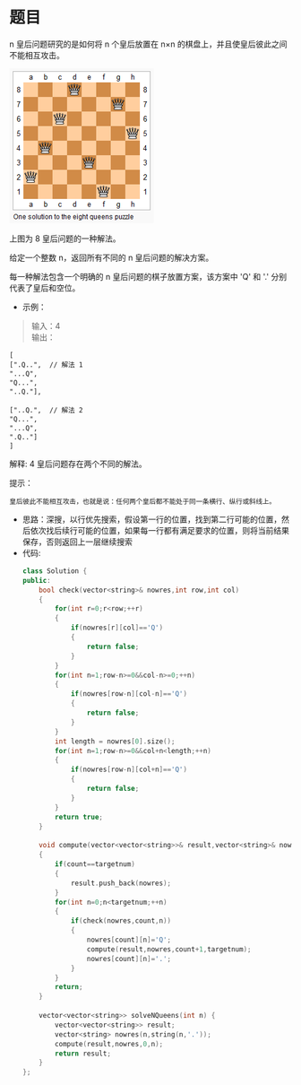 # 题目
n 皇后问题研究的是如何将 n 个皇后放置在 n×n 的棋盘上，并且使皇后彼此之间不能相互攻击。

![](../pic/51.png)

上图为 8 皇后问题的一种解法。

给定一个整数 n，返回所有不同的 n 皇后问题的解决方案。

每一种解法包含一个明确的 n 皇后问题的棋子放置方案，该方案中 'Q' 和 '.' 分别代表了皇后和空位。

* 示例：
>输入：4<br>
输出：

    [
    [".Q..",  // 解法 1
    "...Q",
    "Q...",
    "..Q."],

    ["..Q.",  // 解法 2
    "Q...",
    "...Q",
    ".Q.."]
    ]
解释: 4 皇后问题存在两个不同的解法。

提示：

    皇后彼此不能相互攻击，也就是说：任何两个皇后都不能处于同一条横行、纵行或斜线上。

* 思路：深搜，以行优先搜索，假设第一行的位置，找到第二行可能的位置，然后依次找后续行可能的位置，如果每一行都有满足要求的位置，则将当前结果保存，否则返回上一层继续搜索
* 代码:
    ```C++
    class Solution {
    public:
        bool check(vector<string>& nowres,int row,int col)
        {
            for(int r=0;r<row;++r)
            {
                if(nowres[r][col]=='Q')
                {
                    return false;
                }
            }
            for(int n=1;row-n>=0&&col-n>=0;++n)
            {
                if(nowres[row-n][col-n]=='Q')
                {
                    return false;
                }
            }
            int length = nowres[0].size();
            for(int n=1;row-n>=0&&col+n<length;++n)
            {
                if(nowres[row-n][col+n]=='Q')
                {
                    return false;
                }
            }
            return true;
        }

        void compute(vector<vector<string>>& result,vector<string>& nowres,int count,int targetnum)
        {
            if(count==targetnum)
            {
                result.push_back(nowres);
            }
            for(int n=0;n<targetnum;++n)
            {
                if(check(nowres,count,n))
                {
                    nowres[count][n]='Q';
                    compute(result,nowres,count+1,targetnum);
                    nowres[count][n]='.';
                }
            }
            return;
        }

        vector<vector<string>> solveNQueens(int n) {
            vector<vector<string>> result;
            vector<string> nowres(n,string(n,'.'));
            compute(result,nowres,0,n);
            return result;
        }
    };
    ```